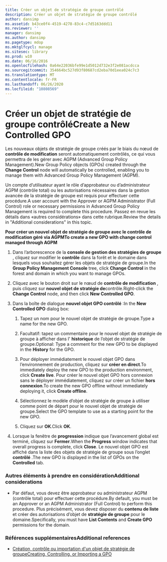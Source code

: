 ```yaml
---
title: Créer un objet de stratégie de groupe contrôlé
description: Créer un objet de stratégie de groupe contrôlé
author: dansimp
ms.assetid: b43ce0f4-4519-4278-83c4-c7d5163ddd11
ms.reviewer: ''
manager: dansimp
ms.author: dansimp
ms.pagetype: mdop
ms.mktglfcycl: manage
ms.sitesec: library
ms.prod: w10
ms.date: 06/16/2016
ms.openlocfilehash: 0a64e22036bfe99e1d5012d732e3f2e081acdcca
ms.sourcegitcommit: 354664bc527d93f80687cd2eba70d1eea024c7c3
ms.translationtype: MT
ms.contentlocale: fr-FR
ms.lasthandoff: 06/26/2020
ms.locfileid: "10808569"
---
```

# <span data-ttu-id="bf67e-103">Créer un objet de stratégie de groupe contrôlé</span><span class="sxs-lookup"><span data-stu-id="bf67e-103">Create a New Controlled GPO</span></span>


<span data-ttu-id="bf67e-104">Les nouveaux objets de stratégie de groupe créés par le biais du nœud de **contrôle de modification** seront automatiquement contrôlés, ce qui vous permettra de les gérer avec AGPM (Advanced Group Policy Management).</span><span class="sxs-lookup"><span data-stu-id="bf67e-104">New Group Policy objects (GPOs) created through the **Change Control** node will automatically be controlled, enabling you to manage them with Advanced Group Policy Management (AGPM).</span></span>

<span data-ttu-id="bf67e-105">Un compte d’utilisateur ayant le rôle d’approbateur ou d’administrateur AGPM (contrôle total) ou les autorisations nécessaires dans la gestion avancée de la stratégie de groupe est requis pour effectuer cette procédure.</span><span class="sxs-lookup"><span data-stu-id="bf67e-105">A user account with the Approver or AGPM Administrator (Full Control) role or necessary permissions in Advanced Group Policy Management is required to complete this procedure.</span></span> <span data-ttu-id="bf67e-106">Passez en revue les détails dans «autres considérations» dans cette rubrique.</span><span class="sxs-lookup"><span data-stu-id="bf67e-106">Review the details in "Additional considerations" in this topic.</span></span>

**<span data-ttu-id="bf67e-107">Pour créer un nouvel objet de stratégie de groupe avec le contrôle de modification géré via AGPM</span><span class="sxs-lookup"><span data-stu-id="bf67e-107">To create a new GPO with change control managed through AGPM</span></span>**

1.  <span data-ttu-id="bf67e-108">Dans l’arborescence de la **console de gestion des stratégies de groupe** , cliquez sur modifier le **contrôle** dans la forêt et le domaine dans lesquels vous souhaitez gérer les objets de stratégie de groupe.</span><span class="sxs-lookup"><span data-stu-id="bf67e-108">In the **Group Policy Management Console** tree, click **Change Control** in the forest and domain in which you want to manage GPOs.</span></span>

2.  <span data-ttu-id="bf67e-109">Cliquez avec le bouton droit sur le nœud de **contrôle de modification** , puis cliquez sur **nouvel objet de stratégie de**contrôle.</span><span class="sxs-lookup"><span data-stu-id="bf67e-109">Right-click the **Change Control** node, and then click **New Controlled GPO**.</span></span>

3.  <span data-ttu-id="bf67e-110">Dans la boîte de dialogue **nouvel objet GPO contrôlé** :</span><span class="sxs-lookup"><span data-stu-id="bf67e-110">In the **New Controlled GPO** dialog box:</span></span>

    1.  <span data-ttu-id="bf67e-111">Tapez un nom pour le nouvel objet de stratégie de groupe.</span><span class="sxs-lookup"><span data-stu-id="bf67e-111">Type a name for the new GPO.</span></span>

    2.  <span data-ttu-id="bf67e-112">Facultatif: tapez un commentaire pour le nouvel objet de stratégie de groupe à afficher dans l' **historique** de l’objet de stratégie de groupe.</span><span class="sxs-lookup"><span data-stu-id="bf67e-112">Optional: Type a comment for the new GPO to be displayed in the **History** for the GPO.</span></span>

    3.  <span data-ttu-id="bf67e-113">Pour déployer immédiatement le nouvel objet GPO dans l’environnement de production, cliquez sur **créer en direct**.</span><span class="sxs-lookup"><span data-stu-id="bf67e-113">To immediately deploy the new GPO to the production environment, click **Create live**.</span></span> <span data-ttu-id="bf67e-114">Pour créer le nouvel objet GPO hors connexion sans le déployer immédiatement, cliquez sur créer un fichier **hors connexion**.</span><span class="sxs-lookup"><span data-stu-id="bf67e-114">To create the new GPO offline without immediately deploying it, click **Create offline**.</span></span>

    4.  <span data-ttu-id="bf67e-115">Sélectionnez le modèle d’objet de stratégie de groupe à utiliser comme point de départ pour le nouvel objet de stratégie de groupe.</span><span class="sxs-lookup"><span data-stu-id="bf67e-115">Select the GPO template to use as a starting point for the new GPO.</span></span>

    5.  <span data-ttu-id="bf67e-116">Cliquez sur **OK**.</span><span class="sxs-lookup"><span data-stu-id="bf67e-116">Click **OK**.</span></span>

4.  <span data-ttu-id="bf67e-117">Lorsque la fenêtre de **progression** indique que l’avancement global est terminé, cliquez sur **Fermer**.</span><span class="sxs-lookup"><span data-stu-id="bf67e-117">When the **Progress** window indicates that overall progress is complete, click **Close**.</span></span> <span data-ttu-id="bf67e-118">Le nouvel objet GPO est affiché dans la liste des objets de stratégie de groupe sous l’onglet **contrôlé** .</span><span class="sxs-lookup"><span data-stu-id="bf67e-118">The new GPO is displayed in the list of GPOs on the **Controlled** tab.</span></span>

### <span data-ttu-id="bf67e-119">Autres éléments à prendre en considération</span><span class="sxs-lookup"><span data-stu-id="bf67e-119">Additional considerations</span></span>

-   <span data-ttu-id="bf67e-120">Par défaut, vous devez être approbateur ou administrateur AGPM (contrôle total) pour effectuer cette procédure.</span><span class="sxs-lookup"><span data-stu-id="bf67e-120">By default, you must be an Approver or an AGPM Administrator (Full Control) to perform this procedure.</span></span> <span data-ttu-id="bf67e-121">Plus précisément, vous devez disposer du **contenu de liste** et créer des autorisations d’objet de **stratégie de groupe** pour le domaine.</span><span class="sxs-lookup"><span data-stu-id="bf67e-121">Specifically, you must have **List Contents** and **Create GPO** permissions for the domain.</span></span>

### <span data-ttu-id="bf67e-122">Références supplémentaires</span><span class="sxs-lookup"><span data-stu-id="bf67e-122">Additional references</span></span>

-   [<span data-ttu-id="bf67e-123">Création, contrôle ou importation d'un objet de stratégie de groupe</span><span class="sxs-lookup"><span data-stu-id="bf67e-123">Creating, Controlling, or Importing a GPO</span></span>](creating-controlling-or-importing-a-gpo-approver.md)

 

 






